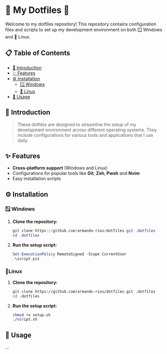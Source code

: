 # 🌟 My Dotfiles 🌟

Welcome to my dotfiles repository! This repository contains configuration files and scripts to set up my development environment on both 🪟 Windows and 🐧 Linux.

## 📋 Table of Contents

- [📖 Introduction](#introduction)
- [✨ Features](#features)
- [⚙️ Installation](#installation)
  - [🪟 Windows](#windows)
  - [🐧 Linux](#linux)
- [🚀 Usage](#usage)

<h2 id="introduction">📖 Introduction</h2>

> These dotfiles are designed to streamline the setup of my development environment across different operating systems. They include configurations for various tools and applications that I use daily.

<h2 id="features">✨ Features</h2>

- **Cross-platform support** (Windows and Linux)
- Configurations for popular tools like **Git**, **Zsh**, **Pwsh** and **Nvim**
- Easy installation scripts

<h2  id="installation">⚙️ Installation</h2>

<h3 id="windows">🪟 Windows</h3>

1. **Clone the repository:**

   ```powershell
   git clone https://github.com/armando-rios/dotfiles.git .dotfiles
   cd .dotfiles
   ```

2. **Run the setup script:**

   ```powershell
   Set-ExecutionPolicy RemoteSigned -Scope CurrentUser
   .\script.ps1
   ```

<h3 id="linux">🐧Linux</h3>

1. **Clone the repository:**

   ```bash
   git clone https://github.com/armando-rios/dotfiles.git .dotfiles
   cd .dotfiles
   ```

2. **Run the setup script:**

   ```bash
   chmod +x setup.sh
   ./script.sh
   ```

<h2 id="usage">🚀 Usage</h2>
...
